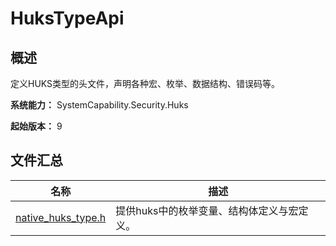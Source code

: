 # HuksTypeApi

## 概述

定义HUKS类型的头文件，声明各种宏、枚举、数据结构、错误码等。

**系统能力：** SystemCapability.Security.Huks

**起始版本：** 9

## 文件汇总

| 名称 | 描述 |
| -- | -- |
| [native_huks_type.h](capi-native-huks-type-h.md) | 提供huks中的枚举变量、结构体定义与宏定义。 |
